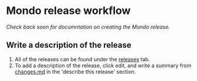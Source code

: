 # Mondo release workflow

_Check back soon for documntation on creating the Mondo release._

## Write a description of the release

1. All of the releases can be found under the [releases](https://github.com/monarch-initiative/mondo/releases) tab.
2. To add a description of the release, click edit, and write a summary from [changes.md](https://github.com/monarch-initiative/mondo/blob/master/Changes.md) in the 'describe this release' section. 
